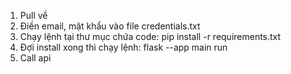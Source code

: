1. Pull về
2. Điền email, mật khẩu vào file credentials.txt
3. Chạy lệnh tại thư mục chứa code: pip install -r requirements.txt
4. Đợi install xong thì chạy lệnh: flask --app main run
5. Call api
